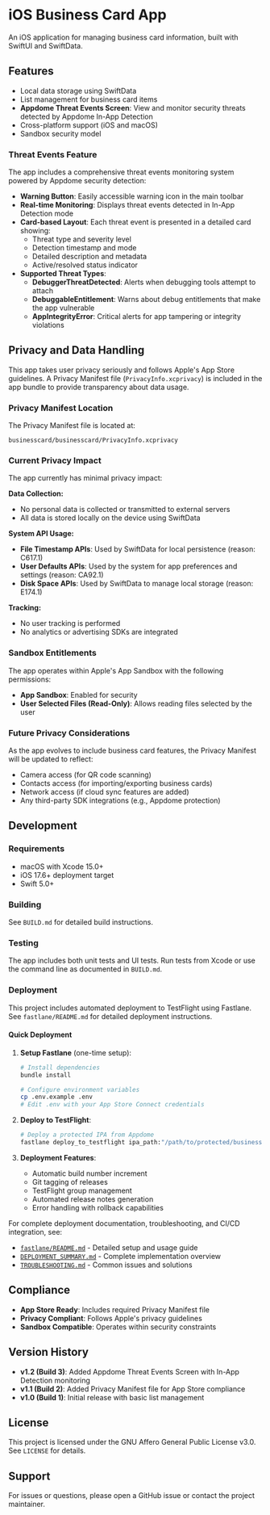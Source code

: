 # iOS Business Card App

An iOS application for managing business card information, built with SwiftUI and SwiftData.

## Features

- Local data storage using SwiftData
- List management for business card items
- **Appdome Threat Events Screen**: View and monitor security threats detected by Appdome In-App Detection
- Cross-platform support (iOS and macOS)
- Sandbox security model

### Threat Events Feature

The app includes a comprehensive threat events monitoring system powered by Appdome security detection:

- **Warning Button**: Easily accessible warning icon in the main toolbar
- **Real-time Monitoring**: Displays threat events detected in In-App Detection mode
- **Card-based Layout**: Each threat event is presented in a detailed card showing:
  - Threat type and severity level
  - Detection timestamp and mode
  - Detailed description and metadata
  - Active/resolved status indicator
- **Supported Threat Types**:
  - **DebuggerThreatDetected**: Alerts when debugging tools attempt to attach
  - **DebuggableEntitlement**: Warns about debug entitlements that make the app vulnerable
  - **AppIntegrityError**: Critical alerts for app tampering or integrity violations

## Privacy and Data Handling

This app takes user privacy seriously and follows Apple's App Store guidelines. A Privacy Manifest file (`PrivacyInfo.xcprivacy`) is included in the app bundle to provide transparency about data usage.

### Privacy Manifest Location

The Privacy Manifest file is located at:
```
businesscard/businesscard/PrivacyInfo.xcprivacy
```

### Current Privacy Impact

The app currently has minimal privacy impact:

**Data Collection:**
- No personal data is collected or transmitted to external servers
- All data is stored locally on the device using SwiftData

**System API Usage:**
- **File Timestamp APIs**: Used by SwiftData for local persistence (reason: C617.1)
- **User Defaults APIs**: Used by the system for app preferences and settings (reason: CA92.1) 
- **Disk Space APIs**: Used by SwiftData to manage local storage (reason: E174.1)

**Tracking:**
- No user tracking is performed
- No analytics or advertising SDKs are integrated

### Sandbox Entitlements

The app operates within Apple's App Sandbox with the following permissions:
- **App Sandbox**: Enabled for security
- **User Selected Files (Read-Only)**: Allows reading files selected by the user

### Future Privacy Considerations

As the app evolves to include business card features, the Privacy Manifest will be updated to reflect:
- Camera access (for QR code scanning)
- Contacts access (for importing/exporting business cards)
- Network access (if cloud sync features are added)
- Any third-party SDK integrations (e.g., Appdome protection)

## Development

### Requirements

- macOS with Xcode 15.0+
- iOS 17.6+ deployment target
- Swift 5.0+

### Building

See `BUILD.md` for detailed build instructions.

### Testing

The app includes both unit tests and UI tests. Run tests from Xcode or use the command line as documented in `BUILD.md`.

### Deployment

This project includes automated deployment to TestFlight using Fastlane. See `fastlane/README.md` for detailed deployment instructions.

#### Quick Deployment

1. **Setup Fastlane** (one-time setup):
   ```bash
   # Install dependencies
   bundle install
   
   # Configure environment variables
   cp .env.example .env
   # Edit .env with your App Store Connect credentials
   ```

2. **Deploy to TestFlight**:
   ```bash
   # Deploy a protected IPA from Appdome
   fastlane deploy_to_testflight ipa_path:"/path/to/protected/businesscard.ipa"
   ```

3. **Deployment Features**:
   - Automatic build number increment
   - Git tagging of releases
   - TestFlight group management
   - Automated release notes generation
   - Error handling with rollback capabilities

For complete deployment documentation, troubleshooting, and CI/CD integration, see:
- [`fastlane/README.md`](fastlane/README.md) - Detailed setup and usage guide
- [`DEPLOYMENT_SUMMARY.md`](DEPLOYMENT_SUMMARY.md) - Complete implementation overview
- [`TROUBLESHOOTING.md`](TROUBLESHOOTING.md) - Common issues and solutions

## Compliance

- **App Store Ready**: Includes required Privacy Manifest file
- **Privacy Compliant**: Follows Apple's privacy guidelines
- **Sandbox Compatible**: Operates within security constraints

## Version History

- **v1.2 (Build 3)**: Added Appdome Threat Events Screen with In-App Detection monitoring
- **v1.1 (Build 2)**: Added Privacy Manifest file for App Store compliance
- **v1.0 (Build 1)**: Initial release with basic list management

## License

This project is licensed under the GNU Affero General Public License v3.0. See `LICENSE` for details.

## Support

For issues or questions, please open a GitHub issue or contact the project maintainer.